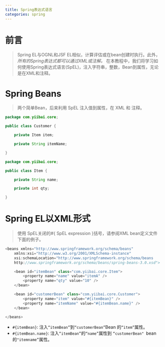```yaml
---
title: Spring表达式语言
categories: spring
---
```


# 前言
> Spring EL与OGNL和JSF EL相似，计算评估或在bean创建时执行。此外，*所有的Spring表达式都可以通过XML或注解。*
在本教程中，我们将学习如何使用Spring表达式语言(SpEL)，注入字符串，整数，Bean到属性，无论是在XML和注释。

# Spring Beans
> 两个简单Bean，后来利用 SpEL 注入值到属性，在 XML 和 注释。

``` java
package com.yiibai.core;

public class Customer {

	private Item item;

	private String itemName;

}
```
``` java
package com.yiibai.core;

public class Item {

	private String name;

	private int qty;

}
```

# Spring EL以XML形式
> 使用 SpEL关闭的#{ SpEL expression }括号，请参阅XML bean定义文件下面的例子。
``` java
<beans xmlns="http://www.springframework.org/schema/beans"
	xmlns:xsi="http://www.w3.org/2001/XMLSchema-instance"
	xsi:schemaLocation="http://www.springframework.org/schema/beans
	http://www.springframework.org/schema/beans/spring-beans-3.0.xsd">

	<bean id="itemBean" class="com.yiibai.core.Item">
		<property name="name" value="itemA" />
		<property name="qty" value="10" />
	</bean>

	<bean id="customerBean" class="com.yiibai.core.Customer">
		<property name="item" value="#{itemBean}" />
		<property name="itemName" value="#{itemBean.name}" />
	</bean>
	
</beans>
```
- `#{itemBean}`: 注入`“itemBean”`到`“customerBean”`Bean 的`“item”`属性。
- `#{itemBean.name}`: 注入`“itemBean”`的`“name”`属性到 `“customerBean" `bean的`"itemname”`属性。